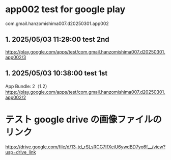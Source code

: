 # app002 test for google play

com.gmail.hanzomishima007.d20250301.app002

## 1. 2025/05/03 11:29:00 test 2nd

https://play.google.com/apps/test/com.gmail.hanzomishima007.d20250301.app002/3

## 1. 2025/05/03 10:38:00 test 1st

App Bundle: 2（1.2）
https://play.google.com/apps/test/com.gmail.hanzomishima007.d20250301.app002/2

# テスト google drive の画像ファイルのリンク

https://drive.google.com/file/d/13-td_rSLsRCG7IfXeiU6ywdBD7yo6f__/view?usp=drive_link
